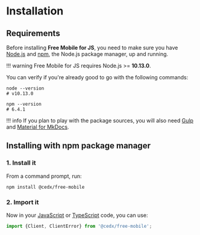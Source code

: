 # Installation

## Requirements
Before installing **Free Mobile for JS**, you need to make sure you have [Node.js](https://nodejs.org)
and [npm](https://www.npmjs.com), the Node.js package manager, up and running.

!!! warning
    Free Mobile for JS requires Node.js >= **10.13.0**.

You can verify if you're already good to go with the following commands:

```shell
node --version
# v10.13.0

npm --version
# 6.4.1
```

!!! info
    If you plan to play with the package sources, you will also need
    [Gulp](https://gulpjs.com) and [Material for MkDocs](https://squidfunk.github.io/mkdocs-material).

## Installing with npm package manager

### 1. Install it
From a command prompt, run:

```shell
npm install @cedx/free-mobile
```

### 2. Import it
Now in your [JavaScript](https://developer.mozilla.org/en-US/docs/Web/JavaScript) or [TypeScript](https://www.typescriptlang.org) code, you can use:

```ts
import {Client, ClientError} from '@cedx/free-mobile';
```
